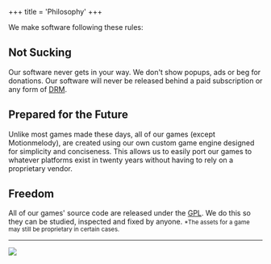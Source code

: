 +++
title = 'Philosophy'
+++

We make software following these rules:

## Not Sucking
Our software never gets in your way. We don't show popups, ads or beg for donations. Our software will never be released behind a paid subscription or any form of [DRM](https://en.wikipedia.org/wiki/Digital_rights_management).

## Prepared for the Future
Unlike most games made these days, all of our games (except Motionmelody), are created using our own custom game engine designed for simplicity and conciseness. This allows us to easily port our games to whatever platforms exist in twenty years without having to rely on a proprietary vendor.

## Freedom
All of our games' source code are released under the [GPL](https://www.gnu.org/licenses/gpl-3.0.en.html). We do this so they can be studied, inspected and fixed by anyone. <small>*The assets for a game may still be proprietary in certain cases.</small>

---

<img src="/images/philosophy/1.png" class="allyway">